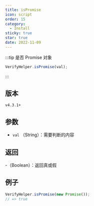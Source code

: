 ```yaml
---
title: isPromise
icon: script
order: 15
category:
  - Install
sticky: true
star: true
date: 2022-11-09
---
```


:::tip 是否 Promise 对象
```js
VerifyHelper.isPromise(val);
```
:::

## 版本

`v4.3.1+`

## 参数

- `val` （String）：需要判断的内容

## 返回

-（Boolean）：返回真或假

## 例子

```js
VerifyHelper.isPromise(new Promise());
// => true
```

